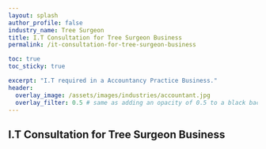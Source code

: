 ```yaml
---
layout: splash 
author_profile: false 
industry_name: Tree Surgeon
title: I.T Consultation for Tree Surgeon Business
permalink: /it-consultation-for-tree-surgeon-business

toc: true
toc_sticky: true

excerpt: "I.T required in a Accountancy Practice Business."
header:
  overlay_image: /assets/images/industries/accountant.jpg
  overlay_filter: 0.5 # same as adding an opacity of 0.5 to a black background
---
```


## I.T Consultation for Tree Surgeon Business